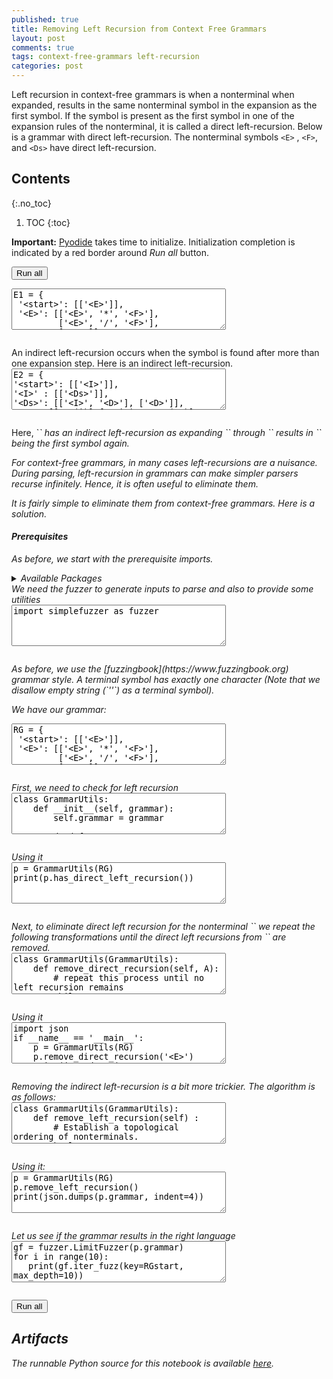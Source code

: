 ```yaml
---
published: true
title: Removing Left Recursion from Context Free Grammars
layout: post
comments: true
tags: context-free-grammars left-recursion
categories: post
---
```


Left recursion in context-free grammars is when a nonterminal when expanded,
results in the same nonterminal symbol in the expansion as the first symbol.
If the symbol is present as the first symbol in one of the expansion rules of
the nonterminal, it is called a direct left-recursion. Below is a grammar with
direct left-recursion. The nonterminal symbols `<E>` , `<F>`, and `<Ds>` have
direct left-recursion.

## Contents
{:.no_toc}

1. TOC
{:toc}

<script src="/resources/js/graphviz/index.min.js"></script>
<script>
// From https://github.com/hpcc-systems/hpcc-js-wasm
// Hosted for teaching.
var hpccWasm = window["@hpcc-js/wasm"];
function display_dot(dot_txt, div) {
    hpccWasm.graphviz.layout(dot_txt, "svg", "dot").then(svg => {
        div.innerHTML = svg;
    });
}
window.display_dot = display_dot
// from js import display_dot
</script>

<script src="/resources/pyodide/full/3.9/pyodide.js"></script>
<link rel="stylesheet" type="text/css" media="all" href="/resources/skulpt/css/codemirror.css">
<link rel="stylesheet" type="text/css" media="all" href="/resources/skulpt/css/solarized.css">
<link rel="stylesheet" type="text/css" media="all" href="/resources/skulpt/css/env/editor.css">

<script src="/resources/skulpt/js/codemirrorepl.js" type="text/javascript"></script>
<script src="/resources/skulpt/js/python.js" type="text/javascript"></script>
<script src="/resources/pyodide/js/env/editor.js" type="text/javascript"></script>

**Important:** [Pyodide](https://pyodide.readthedocs.io/en/latest/) takes time to initialize.
Initialization completion is indicated by a red border around *Run all* button.
<form name='python_run_form'>
<button type="button" name="python_run_all">Run all</button>
</form>

<!--
############
E1 = {
 '<start>': [['<E>']],
 '<E>': [['<E>', '*', '<F>'],
         ['<E>', '/', '<F>'],
         ['<F>']],
 '<F>': [['<F>', '+', '<T>'],
         ['<F>', '-', '<T>'],
         ['<T>']],
 '<T>': [['(', '<E>', ')'],
         ['<Ds>']],
 '<Ds>':[['<Ds>', '<D>'], ['<D>']],
 '<D>': [[str(i)] for i in range(10)]
}

############
-->
<form name='python_run_form'>
<textarea cols="40" rows="4" name='python_edit'>
E1 = {
 &#x27;&lt;start&gt;&#x27;: [[&#x27;&lt;E&gt;&#x27;]],
 &#x27;&lt;E&gt;&#x27;: [[&#x27;&lt;E&gt;&#x27;, &#x27;*&#x27;, &#x27;&lt;F&gt;&#x27;],
         [&#x27;&lt;E&gt;&#x27;, &#x27;/&#x27;, &#x27;&lt;F&gt;&#x27;],
         [&#x27;&lt;F&gt;&#x27;]],
 &#x27;&lt;F&gt;&#x27;: [[&#x27;&lt;F&gt;&#x27;, &#x27;+&#x27;, &#x27;&lt;T&gt;&#x27;],
         [&#x27;&lt;F&gt;&#x27;, &#x27;-&#x27;, &#x27;&lt;T&gt;&#x27;],
         [&#x27;&lt;T&gt;&#x27;]],
 &#x27;&lt;T&gt;&#x27;: [[&#x27;(&#x27;, &#x27;&lt;E&gt;&#x27;, &#x27;)&#x27;],
         [&#x27;&lt;Ds&gt;&#x27;]],
 &#x27;&lt;Ds&gt;&#x27;:[[&#x27;&lt;Ds&gt;&#x27;, &#x27;&lt;D&gt;&#x27;], [&#x27;&lt;D&gt;&#x27;]],
 &#x27;&lt;D&gt;&#x27;: [[str(i)] for i in range(10)]
}
</textarea><br />
<pre class='Output' name='python_output'></pre>
<div name='python_canvas'></div>
</form>
An indirect left-recursion occurs when the symbol is found after more than
one expansion step. Here is an indirect left-recursion.

<!--
############
E2 = {
'<start>': [['<I>']],
'<I>' : [['<Ds>']],
'<Ds>': [['<I>', '<D>'], ['<D>']],
'<D>': [[str(i)] for i in range(10)]
}

############
-->
<form name='python_run_form'>
<textarea cols="40" rows="4" name='python_edit'>
E2 = {
&#x27;&lt;start&gt;&#x27;: [[&#x27;&lt;I&gt;&#x27;]],
&#x27;&lt;I&gt;&#x27; : [[&#x27;&lt;Ds&gt;&#x27;]],
&#x27;&lt;Ds&gt;&#x27;: [[&#x27;&lt;I&gt;&#x27;, &#x27;&lt;D&gt;&#x27;], [&#x27;&lt;D&gt;&#x27;]],
&#x27;&lt;D&gt;&#x27;: [[str(i)] for i in range(10)]
}
</textarea><br />
<pre class='Output' name='python_output'></pre>
<div name='python_canvas'></div>
</form>
Here, `<I>` has an indirect left-recursion as expanding `<I>` through `<Ds>`
results in `<I>` being the first symbol again.

For context-free grammars, in many cases left-recursions are a nuisance.
During parsing, left-recursion in grammars can make simpler parsers recurse
infinitely. Hence, it is often useful to eliminate them.

It is fairly simple to eliminate them from context-free grammars. Here is
a solution.
 
#### Prerequisites
 
As before, we start with the prerequisite imports.

<details>
<summary>Available Packages </summary>
<!--##### Available Packages-->

These are packages that refer either to my previous posts or to pure python
packages that I have compiled, and is available in the below locations. As
before, install them if you need to run the program directly on the machine.
To install, simply download the wheel file (`pkg.whl`) and install using
`pip install pkg.whl`.

<ol>
<li><a href="https://rahul.gopinath.org/py/simplefuzzer-0.0.1-py2.py3-none-any.whl">simplefuzzer-0.0.1-py2.py3-none-any.whl</a> from "<a href="/post/2019/05/28/simplefuzzer-01/">The simplest grammar fuzzer in the world</a>".</li>
</ol>

<div style='display:none'>
<form name='python_run_form'>
<textarea cols="40" rows="4" id='python_pre_edit' name='python_edit'>
https://rahul.gopinath.org/py/simplefuzzer-0.0.1-py2.py3-none-any.whl
</textarea>
</form>
</div>
</details>
We need the fuzzer to generate inputs to parse and also to provide some
utilities

<!--
############
import simplefuzzer as fuzzer

############
-->
<form name='python_run_form'>
<textarea cols="40" rows="4" name='python_edit'>
import simplefuzzer as fuzzer
</textarea><br />
<pre class='Output' name='python_output'></pre>
<div name='python_canvas'></div>
</form>
As before, we use the [fuzzingbook](https://www.fuzzingbook.org) grammar style.
A terminal symbol has exactly one character
(Note that we disallow empty string (`''`) as a terminal symbol).

We have our grammar:

<!--
############
RG = {
 '<start>': [['<E>']],
 '<E>': [['<E>', '*', '<F>'],
         ['<E>', '/', '<F>'],
         ['<F>']],
 '<F>': [['<F>', '+', '<T>'],
         ['<F>', '-', '<T>'],
         ['<T>']],
 '<T>': [['(', '<E>', ')'],
         ['<I>']],
 '<I>' : [['<Ds>']],
 '<Ds>': [['<I>', '<D>'], ['<D>']],
 '<D>': [[str(i)] for i in range(10)]
}

RGstart = '<start>'

############
-->
<form name='python_run_form'>
<textarea cols="40" rows="4" name='python_edit'>
RG = {
 &#x27;&lt;start&gt;&#x27;: [[&#x27;&lt;E&gt;&#x27;]],
 &#x27;&lt;E&gt;&#x27;: [[&#x27;&lt;E&gt;&#x27;, &#x27;*&#x27;, &#x27;&lt;F&gt;&#x27;],
         [&#x27;&lt;E&gt;&#x27;, &#x27;/&#x27;, &#x27;&lt;F&gt;&#x27;],
         [&#x27;&lt;F&gt;&#x27;]],
 &#x27;&lt;F&gt;&#x27;: [[&#x27;&lt;F&gt;&#x27;, &#x27;+&#x27;, &#x27;&lt;T&gt;&#x27;],
         [&#x27;&lt;F&gt;&#x27;, &#x27;-&#x27;, &#x27;&lt;T&gt;&#x27;],
         [&#x27;&lt;T&gt;&#x27;]],
 &#x27;&lt;T&gt;&#x27;: [[&#x27;(&#x27;, &#x27;&lt;E&gt;&#x27;, &#x27;)&#x27;],
         [&#x27;&lt;I&gt;&#x27;]],
 &#x27;&lt;I&gt;&#x27; : [[&#x27;&lt;Ds&gt;&#x27;]],
 &#x27;&lt;Ds&gt;&#x27;: [[&#x27;&lt;I&gt;&#x27;, &#x27;&lt;D&gt;&#x27;], [&#x27;&lt;D&gt;&#x27;]],
 &#x27;&lt;D&gt;&#x27;: [[str(i)] for i in range(10)]
}

RGstart = &#x27;&lt;start&gt;&#x27;
</textarea><br />
<pre class='Output' name='python_output'></pre>
<div name='python_canvas'></div>
</form>
First, we need to check for left recursion

<!--
############
class GrammarUtils:
    def __init__(self, grammar):
        self.grammar = grammar

    def has_direct_left_recursion(self):
        for k in self.grammar:
            for r in self.grammar[k]:
                if r and r[0] == k:
                    return True
        return False

############
-->
<form name='python_run_form'>
<textarea cols="40" rows="4" name='python_edit'>
class GrammarUtils:
    def __init__(self, grammar):
        self.grammar = grammar

    def has_direct_left_recursion(self):
        for k in self.grammar:
            for r in self.grammar[k]:
                if r and r[0] == k:
                    return True
        return False
</textarea><br />
<pre class='Output' name='python_output'></pre>
<div name='python_canvas'></div>
</form>
Using it

<!--
############
p = GrammarUtils(RG)
print(p.has_direct_left_recursion())

############
-->
<form name='python_run_form'>
<textarea cols="40" rows="4" name='python_edit'>
p = GrammarUtils(RG)
print(p.has_direct_left_recursion())
</textarea><br />
<pre class='Output' name='python_output'></pre>
<div name='python_canvas'></div>
</form>
Next, to eliminate direct left recursion for the nonterminal `<A>`
we repeat the following transformations until the direct left recursions
from `<A>` are removed.

<!--
############
class GrammarUtils(GrammarUtils):
    def remove_direct_recursion(self, A):
        # repeat this process until no left recursion remains
        while self.has_direct_left_recursion():
            Aprime = '<%s_>' % (A[1:-1])

            # Each alpha is of type A -> A alpha1
            alphas = [rule[1:] for rule in self.grammar[A]
                      if rule and rule[0] == A]

            # Each beta is a sequence of nts that does not start with A
            betas = [rule for rule in self.grammar[A]
                      if not rule or rule[0] != A]

            if not alphas: return # no direct left recursion

            # replace these with two sets of productions one set for A
            self.grammar[A] = [[Aprime]] if not betas else [
                    beta + [Aprime] for beta in betas]

            # and another set for the fresh A'
            self.grammar[Aprime] = [alpha + [Aprime]
                                       for alpha in alphas] + [[]]

############
-->
<form name='python_run_form'>
<textarea cols="40" rows="4" name='python_edit'>
class GrammarUtils(GrammarUtils):
    def remove_direct_recursion(self, A):
        # repeat this process until no left recursion remains
        while self.has_direct_left_recursion():
            Aprime = &#x27;&lt;%s_&gt;&#x27; % (A[1:-1])

            # Each alpha is of type A -&gt; A alpha1
            alphas = [rule[1:] for rule in self.grammar[A]
                      if rule and rule[0] == A]

            # Each beta is a sequence of nts that does not start with A
            betas = [rule for rule in self.grammar[A]
                      if not rule or rule[0] != A]

            if not alphas: return # no direct left recursion

            # replace these with two sets of productions one set for A
            self.grammar[A] = [[Aprime]] if not betas else [
                    beta + [Aprime] for beta in betas]

            # and another set for the fresh A&#x27;
            self.grammar[Aprime] = [alpha + [Aprime]
                                       for alpha in alphas] + [[]]
</textarea><br />
<pre class='Output' name='python_output'></pre>
<div name='python_canvas'></div>
</form>
Using it

<!--
############
import json
if __name__ == '__main__':
    p = GrammarUtils(RG)
    p.remove_direct_recursion('<E>')
    print(json.dumps(p.grammar, indent=4))
    p.remove_direct_recursion('<F>')
    print(p.has_direct_left_recursion())

############
-->
<form name='python_run_form'>
<textarea cols="40" rows="4" name='python_edit'>
import json
if __name__ == &#x27;__main__&#x27;:
    p = GrammarUtils(RG)
    p.remove_direct_recursion(&#x27;&lt;E&gt;&#x27;)
    print(json.dumps(p.grammar, indent=4))
    p.remove_direct_recursion(&#x27;&lt;F&gt;&#x27;)
    print(p.has_direct_left_recursion())
</textarea><br />
<pre class='Output' name='python_output'></pre>
<div name='python_canvas'></div>
</form>
Removing the indirect left-recursion is a bit more trickier. The algorithm is
as follows:

<!--
############
class GrammarUtils(GrammarUtils):
    def remove_left_recursion(self) :
        # Establish a topological ordering of nonterminals.
        keylst = list(self.grammar.keys())

        # For each nonterminal A_i
        for i,_ in enumerate(keylst):
            Ai = keylst[i]

            # Repeat until iteration leaves the grammar unchanged.
            cont = True
            while cont:
                # For each rule Ai -> alpha_i
                for alpha_i in self.grammar[Ai]:
                    #   if alpha_i begins with a nonterminal Aj and j < i
                    Ajs = [keylst[j] for j in range(i)]
                    if alpha_i and alpha_i[0] in Ajs:
                        Aj = alpha_i[0]
                        # Let beta_i be alpha_i without leading Ai
                        beta_i = alpha_i[1:]
                        # remove rule Ai -> alpha_i
                        lst = [r for r in self.grammar[Ai] if r != alpha_i]
                        self.grammar[Ai] = lst
                        # for each rule Aj -> alpha_j
                        #   add Ai -> alpha_j beta_i
                        for alpha_j in self.grammar[Aj]:
                            self.grammar[Ai].append(alpha_j + beta_i)
                        cont = True
                cont = False
            self.remove_direct_recursion(Ai)

############
-->
<form name='python_run_form'>
<textarea cols="40" rows="4" name='python_edit'>
class GrammarUtils(GrammarUtils):
    def remove_left_recursion(self) :
        # Establish a topological ordering of nonterminals.
        keylst = list(self.grammar.keys())

        # For each nonterminal A_i
        for i,_ in enumerate(keylst):
            Ai = keylst[i]

            # Repeat until iteration leaves the grammar unchanged.
            cont = True
            while cont:
                # For each rule Ai -&gt; alpha_i
                for alpha_i in self.grammar[Ai]:
                    #   if alpha_i begins with a nonterminal Aj and j &lt; i
                    Ajs = [keylst[j] for j in range(i)]
                    if alpha_i and alpha_i[0] in Ajs:
                        Aj = alpha_i[0]
                        # Let beta_i be alpha_i without leading Ai
                        beta_i = alpha_i[1:]
                        # remove rule Ai -&gt; alpha_i
                        lst = [r for r in self.grammar[Ai] if r != alpha_i]
                        self.grammar[Ai] = lst
                        # for each rule Aj -&gt; alpha_j
                        #   add Ai -&gt; alpha_j beta_i
                        for alpha_j in self.grammar[Aj]:
                            self.grammar[Ai].append(alpha_j + beta_i)
                        cont = True
                cont = False
            self.remove_direct_recursion(Ai)
</textarea><br />
<pre class='Output' name='python_output'></pre>
<div name='python_canvas'></div>
</form>
Using it:

<!--
############
p = GrammarUtils(RG)
p.remove_left_recursion()
print(json.dumps(p.grammar, indent=4))

############
-->
<form name='python_run_form'>
<textarea cols="40" rows="4" name='python_edit'>
p = GrammarUtils(RG)
p.remove_left_recursion()
print(json.dumps(p.grammar, indent=4))
</textarea><br />
<pre class='Output' name='python_output'></pre>
<div name='python_canvas'></div>
</form>
Let us see if the grammar results in the right language

<!--
############
gf = fuzzer.LimitFuzzer(p.grammar)
for i in range(10):
   print(gf.iter_fuzz(key=RGstart, max_depth=10))
############
-->
<form name='python_run_form'>
<textarea cols="40" rows="4" name='python_edit'>
gf = fuzzer.LimitFuzzer(p.grammar)
for i in range(10):
   print(gf.iter_fuzz(key=RGstart, max_depth=10))
</textarea><br />
<pre class='Output' name='python_output'></pre>
<div name='python_canvas'></div>
</form>

<form name='python_run_form'>
<button type="button" name="python_run_all">Run all</button>
</form>

## Artifacts

The runnable Python source for this notebook is available [here](https://github.com/rahulgopinath/rahulgopinath.github.io/blob/master/notebooks/2023-10-19-remove-left-recursion.py).


